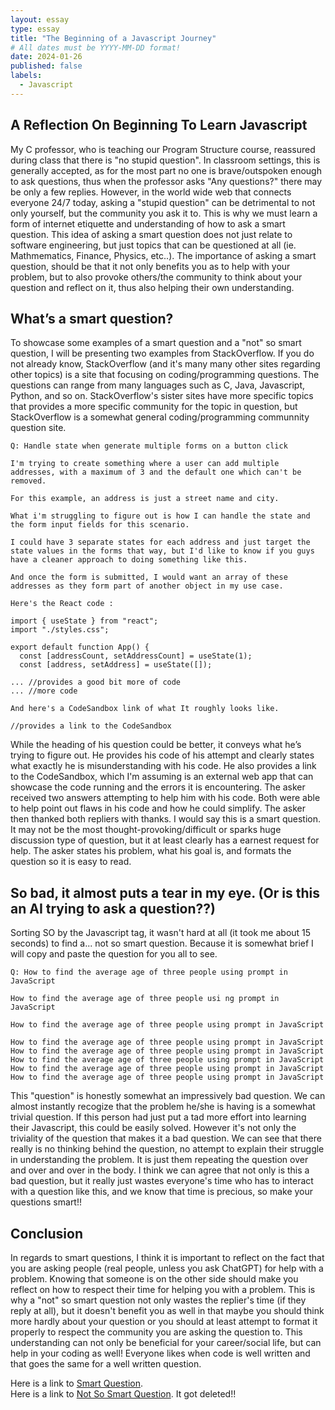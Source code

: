 ```yaml
---
layout: essay
type: essay
title: "The Beginning of a Javascript Journey"
# All dates must be YYYY-MM-DD format!
date: 2024-01-26
published: false
labels:
  - Javascript
---
```


## A Reflection On Beginning To Learn Javascript

My C professor, who is teaching our Program Structure course, reassured during class that there is "no stupid question". In classroom settings, this is generally accepted, as for the most part no one is brave/outspoken enough to ask questions, thus when the professor asks "Any questions?" there may be only a few replies. However, in the world wide web that connects everyone 24/7 today, asking a "stupid question" can be detrimental to not only yourself, but the community you ask it to. This is why we must learn a form of internet etiquette and understanding of how to ask a smart question. This idea of asking a smart question does not just relate to software engineering, but just topics that can be questioned at all (ie. Mathmematics, Finance, Physics, etc..). The importance of asking a smart question, should be that it not only benefits you as to help with your problem, but to also provoke others/the community to think about your question and reflect on it, thus also helping their own understanding.

## What’s a smart question?

To showcase some examples of a smart question and a "not" so smart question, I will be presenting two examples from StackOverflow. If you do not already know, StackOverflow (and it's many many other sites regarding other topics) is a site that focusing on coding/programming questions. The questions can range from many languages such as C, Java, Javascript, Python, and so on. StackOverflow's sister sites have more specific topics that provides a more specific community for the topic in question, but StackOverflow is a somewhat general coding/programming communnity question site.

```
Q: Handle state when generate multiple forms on a button click

I'm trying to create something where a user can add multiple addresses, with a maximum of 3 and the default one which can't be removed.

For this example, an address is just a street name and city.

What i'm struggling to figure out is how I can handle the state and the form input fields for this scenario.

I could have 3 separate states for each address and just target the state values in the forms that way, but I'd like to know if you guys have a cleaner approach to doing something like this.

And once the form is submitted, I would want an array of these addresses as they form part of another object in my use case.

Here's the React code :

import { useState } from "react";
import "./styles.css";

export default function App() {
  const [addressCount, setAddressCount] = useState(1);
  const [address, setAddress] = useState([]);

... //provides a good bit more of code
... //more code

And here's a CodeSandbox link of what It roughly looks like.

//provides a link to the CodeSandbox

```

While the heading of his question could be better, it conveys what he’s trying to figure out. He provides his code of his attempt and clearly states what exactly he is misunderstanding with his code. He also provides a link to the CodeSandbox, which I'm assuming is an external web app that can showcase the code running and the errors it is encountering. The asker received two answers attempting to help him with his code. Both were able to help point out flaws in his code and how he could simplify. The asker then thanked both repliers with thanks. I would say this is a smart question. It may not be the most thought-provoking/difficult or sparks huge discussion type of question, but it at least clearly has a earnest request for help. The asker states his problem, what his goal is, and formats the question so it is easy to read.

## So bad, it almost puts a tear in my eye. (Or is this an AI trying to ask a question??)

Sorting SO by the Javascript tag, it wasn't hard at all (it took me about 15 seconds) to find a... not so smart question. Because it is somewhat brief I will copy and paste the question for you all to see.

```
Q: How to find the average age of three people using prompt in JavaScript 

How to find the average age of three people usi ng prompt in JavaScript

How to find the average age of three people using prompt in JavaScript

How to find the average age of three people using prompt in JavaScript How to find the average age of three people using prompt in JavaScript How to find the average age of three people using prompt in JavaScript How to find the average age of three people using prompt in JavaScript How to find the average age of three people using prompt in JavaScript
```

This "question" is honestly somewhat an impressively bad question. We can almost instantly recogize that the problem he/she is having is a somewhat trivial question. If this person had just put a tad more effort into learning their Javascript, this could be easily solved. However it's not only the triviality of the question that makes it a bad question. We can see that there really is no thinking behind the question, no attempt to explain their struggle in understanding the problem. It is just them repeating the question over and over and over in the body. I think we can agree that not only is this a bad question, but it really just wastes everyone's time who has to interact with a question like this, and we know that time is precious, so make your questions smart!!

## Conclusion

In regards to smart questions, I think it is important to reflect on the fact that you are asking people (real people, unless you ask ChatGPT) for help with a problem. Knowing that someone is on the other side should make you reflect on how to respect their time for helping you with a problem. This is why a "not" so smart question not only wastes the replier's time (if they reply at all), but it doesn't benefit you as well in that maybe you should think more hardly about your question or you should at least attempt to format it properly to respect the community you are asking the question to. This understanding can not only be beneficial for your career/social life, but can help in your coding as well! Everyone likes when code is well written and that goes the same for a well written question.

Here is a link to [Smart Question](https://stackoverflow.com/questions/77874543/handle-state-when-generate-multiple-forms-on-a-button-click).<br>
Here is a link to [Not So Smart Question](https://stackoverflow.com/questions/77884940/how-to-find-the-average-age-of-three-people-using-prompt-in-javascript). It got deleted!!
